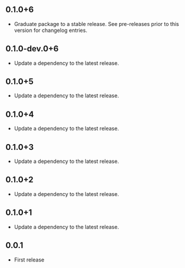 ## 0.1.0+6

 - Graduate package to a stable release. See pre-releases prior to this version for changelog entries.

## 0.1.0-dev.0+6

 - Update a dependency to the latest release.

## 0.1.0+5

 - Update a dependency to the latest release.

## 0.1.0+4

 - Update a dependency to the latest release.

## 0.1.0+3

 - Update a dependency to the latest release.

## 0.1.0+2

 - Update a dependency to the latest release.

## 0.1.0+1

 - Update a dependency to the latest release.

## 0.0.1
* First release 
